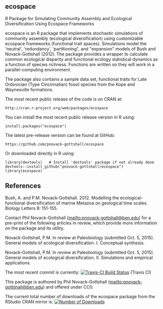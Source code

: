 ## ecospace
R Package for Simulating Community Assembly and Ecological Diversification Using Ecospace Frameworks

ecospace is an R package that implements stochastic simulations of community assembly (ecological diversification) using customizable ecospace frameworks (functional trait spaces). Simulations model the 'neutral', 'redundancy',
'partitioning", and "expansion" models of Bush and Novack-Gottshall (2012). The package provides a wrapper to calculate common ecological disparity and functional ecology statistical dynamics as a function of species richness. Functions are written so they will work in a parallel-computing environment.

The package also contains a sample data set, functional traits for Late Ordovician (Type Cincinnatian) fossil species from the Kope and Waynesville formations.

The most recent public release of the code is on CRAN at:

	http://cran.r-project.org/web/packages/ecospace

You can install the most recent public release version in R using:

	install.packages("ecospace")

The latest pre-release version can be found at GitHub:

	https://github.com/pnovack-gottshall/ecospace
	
Or downloaded directly in R using:

	library(devtools)   # Install 'devtools' package if not already done
	devtools::install_github("pnovack-gottshall/ecospace")
	library(ecospace)

## References
Bush, A. and P.M. Novack-Gottshall. 2012. Modelling the ecological-functional diversification of marine Metazoa on geological time scales. Biology Letters 8: 151-155.

Contact Phil Novack-Gottshall (<mailto:pnovack-gottshall@ben.edu>) for a pre-print of the following articles in review, which provide more information on the package and its utility.

Novack-Gottshall, P.M. In review at Paleobiology (submitted Oct. 5, 2015). General models of ecological diversification. I. Conceptual synthesis.

Novack-Gottshall, P.M. In review at Paleobiology (submitted Oct. 5, 2015). General models of ecological diversification. II. Simulations and empirical applications.

The most recent commit is currently: [![Travis-CI Build Status](https://travis-ci.org/pnovack-gottshall/ecospace.svg?branch=master)](https://travis-ci.org/pnovack-gottshall/ecospace) (Travis CI)

This package is authored by Phil Novack-Gottshall (<mailto:pnovack-gottshall@ben.edu>) and offered under CC0.

The current total number of downloads of the ecospace package from the RStudio CRAN mirror is: [![Number of Downloads](http://cranlogs.r-pkg.org/badges/grand-total/ecospace)](https://github.com/metacran/cranlogs.app)
